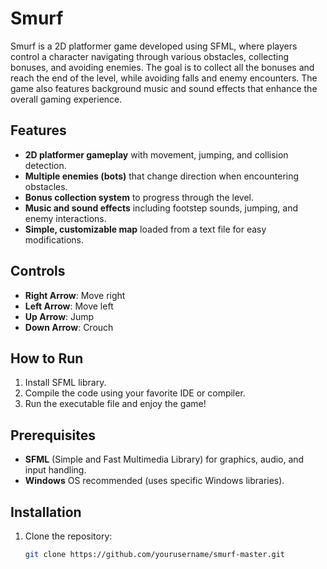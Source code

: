 # Smurf

Smurf is a 2D platformer game developed using SFML, where players control a character navigating through various obstacles, collecting bonuses, and avoiding enemies. The goal is to collect all the bonuses and reach the end of the level, while avoiding falls and enemy encounters. The game also features background music and sound effects that enhance the overall gaming experience.

## Features
- **2D platformer gameplay** with movement, jumping, and collision detection.
- **Multiple enemies (bots)** that change direction when encountering obstacles.
- **Bonus collection system** to progress through the level.
- **Music and sound effects** including footstep sounds, jumping, and enemy interactions.
- **Simple, customizable map** loaded from a text file for easy modifications.

## Controls
- **Right Arrow**: Move right
- **Left Arrow**: Move left
- **Up Arrow**: Jump
- **Down Arrow**: Crouch

## How to Run
1. Install SFML library.
2. Compile the code using your favorite IDE or compiler.
3. Run the executable file and enjoy the game!

## Prerequisites
- **SFML** (Simple and Fast Multimedia Library) for graphics, audio, and input handling.
- **Windows** OS recommended (uses specific Windows libraries).

## Installation
1. Clone the repository:
   ```bash
   git clone https://github.com/yourusername/smurf-master.git
